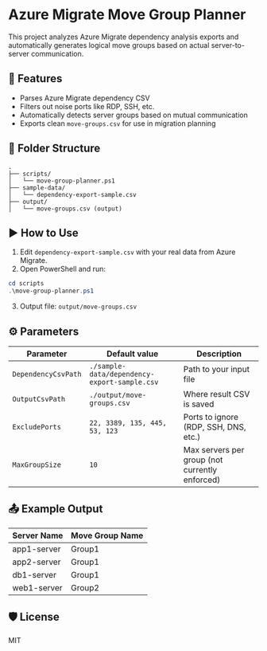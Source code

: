# Azure Migrate Move Group Planner

This project analyzes Azure Migrate dependency analysis exports and automatically generates logical move groups based on actual server-to-server communication.

## 📌 Features

- Parses Azure Migrate dependency CSV
- Filters out noise ports like RDP, SSH, etc.
- Automatically detects server groups based on mutual communication
- Exports clean `move-groups.csv` for use in migration planning

## 📁 Folder Structure

```
.
├── scripts/
│   └── move-group-planner.ps1
├── sample-data/
│   └── dependency-export-sample.csv
├── output/
│   └── move-groups.csv (output)
```

## ▶️ How to Use

1. Edit `dependency-export-sample.csv` with your real data from Azure Migrate.
2. Open PowerShell and run:

```powershell
cd scripts
.\move-group-planner.ps1
```

3. Output file: `output/move-groups.csv`

## ⚙️ Parameters

| Parameter            | Default value                       | Description                                      |
|----------------------|-------------------------------------|--------------------------------------------------|
| `DependencyCsvPath`  | `./sample-data/dependency-export-sample.csv` | Path to your input file                       |
| `OutputCsvPath`      | `./output/move-groups.csv`          | Where result CSV is saved                        |
| `ExcludePorts`       | `22, 3389, 135, 445, 53, 123`       | Ports to ignore (RDP, SSH, DNS, etc.)            |
| `MaxGroupSize`       | `10`                                | Max servers per group (not currently enforced)   |

## 📤 Example Output

| Server Name   | Move Group Name |
|---------------|-----------------|
| app1-server   | Group1          |
| app2-server   | Group1          |
| db1-server    | Group1          |
| web1-server   | Group2          |

## 🛡️ License

MIT
